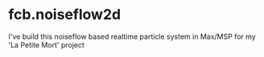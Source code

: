 fcb.noiseflow2d
===============

I've build this noiseflow based realtime particle system in Max/MSP for my 'La Petite Mort' project
